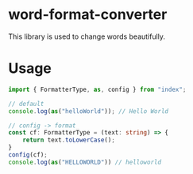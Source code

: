 # word-format-converter
This library is used to change words beautifully.

# Usage
```ts
import { FormatterType, as, config } from "index";

// default
console.log(as("helloWorld")); // Hello World

// config -> format
const cf: FormatterType = (text: string) => {
    return text.toLowerCase();
}
config(cf);
console.log(as("HELLOWORLD")) // helloworld
```
